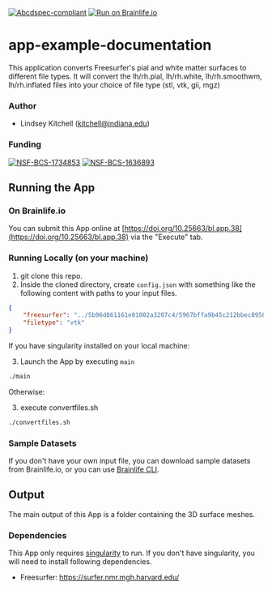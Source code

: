 [![Abcdspec-compliant](https://img.shields.io/badge/ABCD_Spec-v1.1-green.svg)](https://github.com/brain-life/abcd-spec)
[![Run on Brainlife.io](https://img.shields.io/badge/Brainlife-bl.app.38-blue.svg)](https://doi.org/10.25663/bl.app.38)

# app-example-documentation
This application converts Freesurfer's pial and white matter surfaces to different file types. It will convert the lh/rh.pial, lh/rh.white, lh/rh.smoothwm, lh/rh.inflated files into your choice of file type (stl, vtk, gii, mgz)

### Author
- Lindsey Kitchell (kitchell@indiana.edu)

### Funding 
[![NSF-BCS-1734853](https://img.shields.io/badge/NSF_BCS-1734853-blue.svg)](https://nsf.gov/awardsearch/showAward?AWD_ID=1734853)
[![NSF-BCS-1636893](https://img.shields.io/badge/NSF_BCS-1636893-blue.svg)](https://nsf.gov/awardsearch/showAward?AWD_ID=1636893)

## Running the App 

### On Brainlife.io

You can submit this App online at [https://doi.org/10.25663/bl.app.38](https://doi.org/10.25663/bl.app.38) via the "Execute" tab.

### Running Locally (on your machine)

1. git clone this repo.
2. Inside the cloned directory, create `config.json` with something like the following content with paths to your input files.

```json
{
    "freesurfer": "../5b96d861161e01002a3207c4/5967bffa9b45c212bbec8958/output",
    "filetype": "vtk"    
}
```

If you have singularity installed on your local machine:

3. Launch the App by executing `main`

```bash
./main
```
Otherwise:

3. execute convertfiles.sh
```bash
./convertfiles.sh
```

### Sample Datasets

If you don't have your own input file, you can download sample datasets from Brainlife.io, or you can use [Brainlife CLI](https://github.com/brain-life/cli).


## Output

The main output of this App is a folder containing the 3D surface meshes.


### Dependencies

This App only requires [singularity](https://www.sylabs.io/singularity/) to run. If you don't have singularity, you will need to install following dependencies.  

  - Freesurfer: https://surfer.nmr.mgh.harvard.edu/
